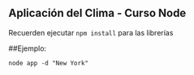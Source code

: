 ## Aplicación del Clima - Curso Node

Recuerden ejecutar ```npm install``` para las librerías

##Ejemplo:

```
node app -d "New York"
```